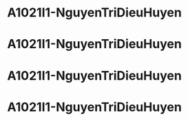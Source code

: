 # A1021I1-NguyenTriDieuHuyen
# A1021I1-NguyenTriDieuHuyen
# A1021I1-NguyenTriDieuHuyen
# A1021I1-NguyenTriDieuHuyen
